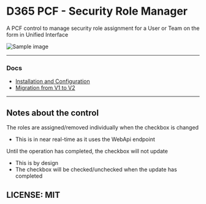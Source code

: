 # D365 PCF - Security Role Manager

A PCF control to manage security role assignment for a User or Team on the form in Unified Interface

![Sample image](./docs/res/sample.gif)

---

### Docs
- [Installation and Configuration](docs/installation-and-configuration.md)
- [Migration from V1 to V2](docs/migration-v1-v2.md)

---

## Notes about the control

The roles are assigned/removed individually when the checkbox is changed
- This is in near real-time as it uses the WebApi endpoint

Until the operation has completed, the checkbox will not update
- This is by design
- The checkbox will be checked/unchecked when the update has completed


## LICENSE: MIT
